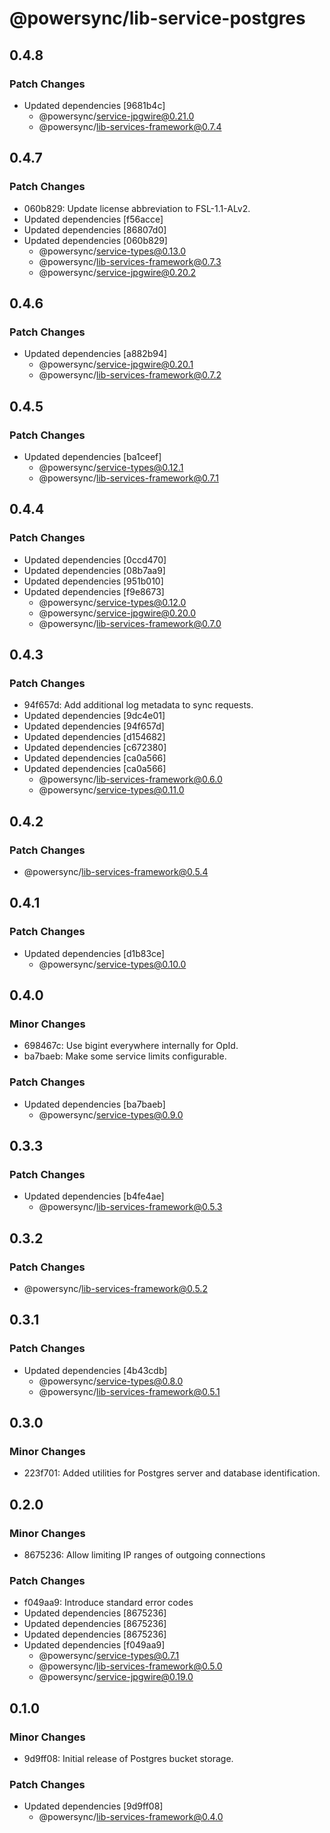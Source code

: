 # @powersync/lib-service-postgres

## 0.4.8

### Patch Changes

- Updated dependencies [9681b4c]
  - @powersync/service-jpgwire@0.21.0
  - @powersync/lib-services-framework@0.7.4

## 0.4.7

### Patch Changes

- 060b829: Update license abbreviation to FSL-1.1-ALv2.
- Updated dependencies [f56acce]
- Updated dependencies [86807d0]
- Updated dependencies [060b829]
  - @powersync/service-types@0.13.0
  - @powersync/lib-services-framework@0.7.3
  - @powersync/service-jpgwire@0.20.2

## 0.4.6

### Patch Changes

- Updated dependencies [a882b94]
  - @powersync/service-jpgwire@0.20.1
  - @powersync/lib-services-framework@0.7.2

## 0.4.5

### Patch Changes

- Updated dependencies [ba1ceef]
  - @powersync/service-types@0.12.1
  - @powersync/lib-services-framework@0.7.1

## 0.4.4

### Patch Changes

- Updated dependencies [0ccd470]
- Updated dependencies [08b7aa9]
- Updated dependencies [951b010]
- Updated dependencies [f9e8673]
  - @powersync/service-types@0.12.0
  - @powersync/service-jpgwire@0.20.0
  - @powersync/lib-services-framework@0.7.0

## 0.4.3

### Patch Changes

- 94f657d: Add additional log metadata to sync requests.
- Updated dependencies [9dc4e01]
- Updated dependencies [94f657d]
- Updated dependencies [d154682]
- Updated dependencies [c672380]
- Updated dependencies [ca0a566]
- Updated dependencies [ca0a566]
  - @powersync/lib-services-framework@0.6.0
  - @powersync/service-types@0.11.0

## 0.4.2

### Patch Changes

- @powersync/lib-services-framework@0.5.4

## 0.4.1

### Patch Changes

- Updated dependencies [d1b83ce]
  - @powersync/service-types@0.10.0

## 0.4.0

### Minor Changes

- 698467c: Use bigint everywhere internally for OpId.
- ba7baeb: Make some service limits configurable.

### Patch Changes

- Updated dependencies [ba7baeb]
  - @powersync/service-types@0.9.0

## 0.3.3

### Patch Changes

- Updated dependencies [b4fe4ae]
  - @powersync/lib-services-framework@0.5.3

## 0.3.2

### Patch Changes

- @powersync/lib-services-framework@0.5.2

## 0.3.1

### Patch Changes

- Updated dependencies [4b43cdb]
  - @powersync/service-types@0.8.0
  - @powersync/lib-services-framework@0.5.1

## 0.3.0

### Minor Changes

- 223f701: Added utilities for Postgres server and database identification.

## 0.2.0

### Minor Changes

- 8675236: Allow limiting IP ranges of outgoing connections

### Patch Changes

- f049aa9: Introduce standard error codes
- Updated dependencies [8675236]
- Updated dependencies [8675236]
- Updated dependencies [8675236]
- Updated dependencies [f049aa9]
  - @powersync/service-types@0.7.1
  - @powersync/lib-services-framework@0.5.0
  - @powersync/service-jpgwire@0.19.0

## 0.1.0

### Minor Changes

- 9d9ff08: Initial release of Postgres bucket storage.

### Patch Changes

- Updated dependencies [9d9ff08]
  - @powersync/lib-services-framework@0.4.0
